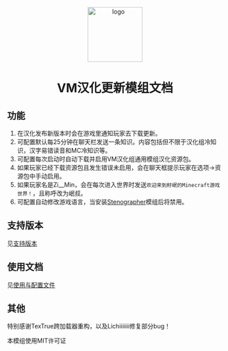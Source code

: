 <div align="center"> 
   <img height="128px" width="128px" alt="logo" src="https://cdn.modrinth.com/data/wvCSIW08/c6d47a463a59dd38faf9777c17c634f514fa5b1e.png"/> 
   <h1>VM汉化更新模组文档</h1>
</div> 

## 功能
1. 在汉化发布新版本时会在游戏里通知玩家去下载更新。
2. 可配置默认每25分钟在聊天栏发送一条知识。内容包括但不限于汉化组冷知识，汉字易错读音和MC冷知识等。
3. 可配置每次启动时自动下载并启用VM汉化组通用模组汉化资源包。
4. 如果玩家已经下载资源包且发生错误未启用，会在聊天框提示玩家在选项->资源包中手动启用。
5. 如果玩家名是Zi__Min，会在每次进入世界时发送`欢迎来到籽岷的Minecraft游戏世界！`，且称呼改为岷叔。
6. 可配置自动修改游戏语言，当安装[Stenographer](https://modrinth.com/mod/stenographer)模组后将禁用。

## 支持版本
见[支持版本](support)

## 使用文档
见[使用与配置文件](config)

## 其他
特别感谢TexTrue跨加载器重构，以及Lichiiiiiii修复部分bug！

本模组使用MIT许可证
